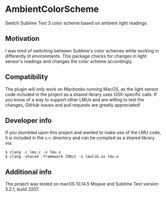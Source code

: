 # AmbientColorScheme
Switch Sublime Text 3 color scheme based on ambient light readings

## Motivation

I was tired of switching between Sublime's color schemes while working in differently lit environments. This package checks for changes in light sensor's readings and changes the color scheme accordingly.

## Compatibility

The plugin will only work on Macbooks running MacOS, as the light sensor code included in the project as a shared library uses OSX-specific calls. If you know of a way to support other LMUs and are willing to test the changes, GitHub issues and pull requests are greatly appreciated!

## Developer info

If you stumbled upon this project and wanted to make use of the LMU code, it is included in the `src` directory and can be compiled as a shared library via:
```
$ clang -c lmu.c -o lmu.o
$ clang -shared -framework IOKit -o lmulib.so lmu.o
```

## Additional info

The project was tested on macOS 10.14.5 Mojave and Sublime Text version 3.2.1, build 3207.
